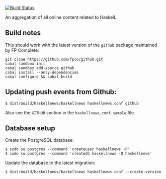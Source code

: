 [![Build Status](https://travis-ci.org/chrisdone/haskellnews.svg?branch=master)](https://travis-ci.org/chrisdone/haskellnews)

An aggregation of all online content related to Haskell.

## Build notes

This should work with the latest version of the `github` package maintained by FP Complete:

    git clone https://github.com/fpco/github.git
    cabal sandbox init
    cabal sandbox add-source github
    cabal install --only-dependencies
    cabal configure && cabal build

## Updating push events from Github:

    $ dist/build/haskellnews/haskellnews haskellnews.conf github

Also see the `GITHUB` section in the `haskellnews.conf.sample` file.

## Database setup

Create the PostgreSQL database:

    $ sudo su postgres --command 'createuser haskellnews -P'
    $ sudo su postgres --command 'createdb haskellnews -O haskellnews'

Update the database to the latest migration:

    $ dist/build/haskellnews/haskellnews haskellnews.conf --create-version

